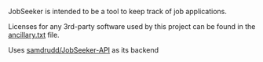 JobSeeker is intended to be a tool to keep track of job applications.

Licenses for any 3rd-party software used by this project can be found in the [ancillary.txt](ancillary.txt) file.

Uses [samdrudd/JobSeeker-API](https://github.com/samdrudd/jobseeker-api) as its backend